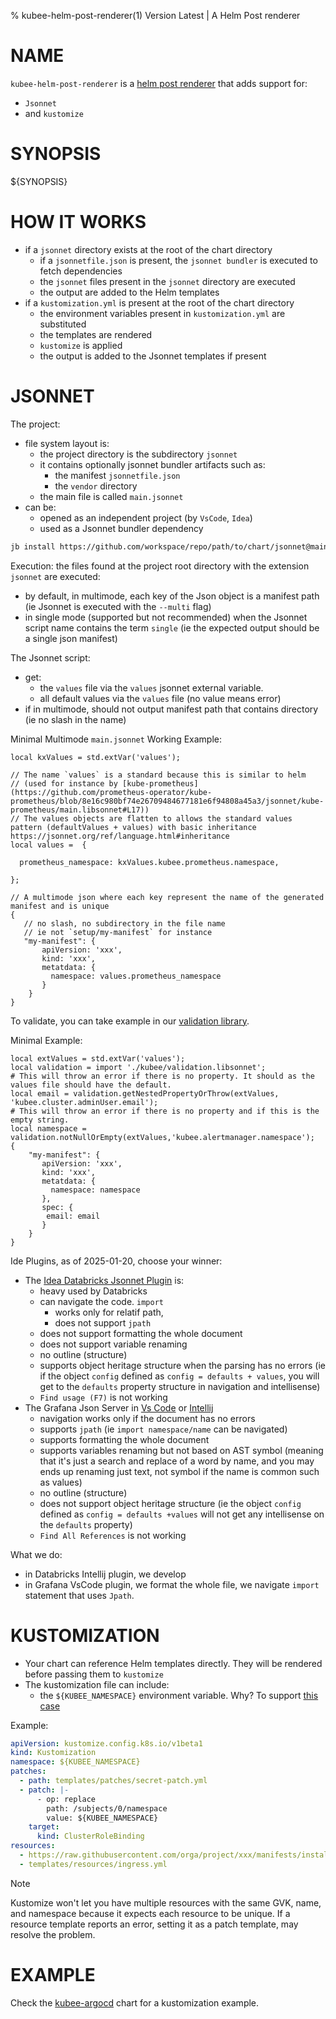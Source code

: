 % kubee-helm-post-renderer(1) Version Latest | A Helm Post renderer
# NAME

`kubee-helm-post-renderer` is a  [helm post renderer](https://helm.sh/docs/topics/advanced/#post-rendering)
that adds support for:
* `Jsonnet` 
* and `kustomize`

# SYNOPSIS

${SYNOPSIS}

# HOW IT WORKS

- if a `jsonnet` directory exists at the root of the chart directory
  - if a `jsonnetfile.json` is present, the `jsonnet bundler` is executed to fetch dependencies
  - the `jsonnet` files present in the `jsonnet` directory are executed 
  - the output are added to the Helm templates
- if a `kustomization.yml` is present at the root of the chart directory
  - the environment variables present in `kustomization.yml` are substituted
  - the templates are rendered
  - `kustomize` is applied
  - the output is added to the Jsonnet templates if present

# JSONNET

The project:
* file system layout is:
  * the project directory is the subdirectory `jsonnet`
  * it contains optionally jsonnet bundler artifacts such as:
    * the manifest `jsonnetfile.json`
    * the `vendor` directory
  * the main file is called `main.jsonnet`
* can be:
  * opened as an independent project (by `VsCode`, `Idea`)
  * used as a Jsonnet bundler dependency
```bash
jb install https://github.com/workspace/repo/path/to/chart/jsonnet@main
```

Execution: the files found at the project root directory with the extension `jsonnet` are executed:
* by default, in multimode, each key of the Json object is a manifest path (ie Jsonnet is executed with the `--multi` flag)
* in single mode (supported but not recommended) when the Jsonnet script name contains the term `single` (ie the expected output should be a single json manifest)


The Jsonnet script:
* get:
  * the `values` file via the `values` jsonnet external variable.
  * all default values via the `values` file (no value means error)
* if in multimode, should not output manifest path that contains directory (ie no slash in the name)

 

Minimal Multimode `main.jsonnet` Working Example:
```jsonnet
local kxValues = std.extVar('values');

// The name `values` is a standard because this is similar to helm 
// (used for instance by [kube-prometheus](https://github.com/prometheus-operator/kube-prometheus/blob/8e16c980bf74e26709484677181e6f94808a45a3/jsonnet/kube-prometheus/main.libsonnet#L17))
// The values objects are flatten to allows the standard values pattern (defaultValues + values) with basic inheritance https://jsonnet.org/ref/language.html#inheritance
local values =  {
    
  prometheus_namespace: kxValues.kubee.prometheus.namespace,
    
};

// A multimode json where each key represent the name of the generated manifest and is unique
{
   // no slash, no subdirectory in the file name
   // ie not `setup/my-manifest` for instance
   "my-manifest": {
       apiVersion: 'xxx',
       kind: 'xxx',
       metatdata: {
         namespace: values.prometheus_namespace
       }
    }
}
```


To validate, you can take example in our [validation library](../../resources/charts/alertmanager/jsonnet/kubee/validation.libsonnet).

Minimal Example:
```jsonnet
local extValues = std.extVar('values');
local validation = import './kubee/validation.libsonnet';
# This will throw an error if there is no property. It should as the values file should have the default.
local email = validation.getNestedPropertyOrThrow(extValues, 'kubee.cluster.adminUser.email');
# This will throw an error if there is no property and if this is the empty string.
local namespace = validation.notNullOrEmpty(extValues,'kubee.alertmanager.namespace');
{
    "my-manifest": {
       apiVersion: 'xxx',
       kind: 'xxx',
       metatdata: {
         namespace: namespace
       },
       spec: {
        email: email
       }
    }
}
```

Ide Plugins, as of 2025-01-20, choose your winner:
* The [Idea Databricks Jsonnet Plugin](https://plugins.jetbrains.com/plugin/10852-jsonnet) is:
  * heavy used by Databricks
  * can navigate the code. `import` 
    * works only for relatif path, 
    * does not support `jpath`
  * does not support formatting the whole document
  * does not support variable renaming
  * no outline (structure)
  * supports object heritage structure when the parsing has no errors (ie if the object `config` defined as `config = defaults + values`, you will get to the `defaults` property structure in navigation and intellisense)
  * `Find usage (F7)` is not working
* The Grafana Json Server in [Vs Code](https://github.com/grafana/vscode-jsonnet) or [Intellij](https://plugins.jetbrains.com/plugin/18752-jsonnet-language-server)
  * navigation works only if the document has no errors 
  * supports `jpath` (ie `import namespace/name` can be navigated)
  * supports formatting the whole document
  * supports variables renaming but not based on AST symbol (meaning that it's just a search and replace of a word by name, and you may ends up renaming just text, not symbol if the name is common such as values)
  * no outline (structure)
  * does not support object heritage structure (ie the object `config` defined as `config = defaults +values` will not get any intellisense on the `defaults` property)
  * `Find All References` is not working

What we do:
* in Databricks Intellij plugin, we develop
* in Grafana VsCode plugin, we format the whole file, we navigate `import` statement that uses `Jpath`.

# KUSTOMIZATION

* Your chart can reference Helm templates directly. They will be rendered before passing them to `kustomize`
* The kustomization file can include:
  * the `${KUBEE_NAMESPACE}` environment variable. Why? To support [this case](https://argo-cd.readthedocs.io/en/stable/operator-manual/installation/#installing-argo-cd-in-a-custom-namespace)


Example:
```yaml
apiVersion: kustomize.config.k8s.io/v1beta1
kind: Kustomization
namespace: ${KUBEE_NAMESPACE}
patches:
  - path: templates/patches/secret-patch.yml
  - patch: |-
      - op: replace
        path: /subjects/0/namespace
        value: ${KUBEE_NAMESPACE}
    target:
      kind: ClusterRoleBinding
resources:
  - https://raw.githubusercontent.com/orga/project/xxx/manifests/install.yaml
  - templates/resources/ingress.yml
```

> [!NOTE]
> Kustomize won't let you have multiple resources with the same GVK, name, and namespace
> because it expects each resource to be unique.
> If a resource template reports an error, setting it as a patch template, may resolve the problem.

# EXAMPLE

Check the [kubee-argocd](../../resources/charts/argocd) chart for a kustomization example.
